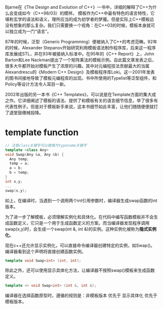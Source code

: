 Bjarne在《The Design and Evolution of C++》一书中，详细的解释了C++为什么会变成如今（C++98/03）的模样。
模板作为C++中最有特色的语言特性，它堪称玄学的语法和语义，理所应当的成为初学者的梦魇。但是实际上C++模板远没有想象的那么复杂。我们只需要换一个视角：在C++03的时候，模板本身就可以独立成为一门“语言”。

87年的时候，泛型（Generic Programming）便被纳入了C++的考虑范畴。92年的时候，Alexander Stepanov开始研究利用模板语法制作程序库，后来这一程序库发展成STL，并在93年被接纳入标准中。在95年的《C++ Report》上，John Barton和Lee Nackman提出了一个矩阵乘法的模板示例。自此篇文章发表之后，很多大牛都开始对模板产生了浓厚的兴趣。其中对元编程技法贡献最大的当属Alexandrescu的《Modern C++ Design》及模板程序库Loki。这一2001年发表的图书间接地导致了模板元编程库的出现。书中所使用的Typelist等泛型组件，和Policy等设计方法令人耳目一新。

2002年出版的另一本书《C++ Templates》，可以说是在Template方面的集大成之作。它详细阐述了模板的语法、提供了和模板有关的语言细节信息，举了很多有代表性例子。但是对于模板新手来说，这本书细节如此丰富，让他们随随便便就打了退堂鼓缴械投降。

# template function

```cpp
// 注意class关键字可以替换为typename关键字
template <class Any>
void Swap(Any &a, Any &b) {
  Any temp;
  temp = a;
  a = b;
  b = temp;
}
int x,y;
...
swap(x,y);
```

如上，在编译时，当遇到一个调用两个int引用参数时，编译器生成swap函数的int版本。

为了进一步了解模板，必须理解实例化和具体化。在代码中编写函数模板并不会生成函数定义，它只是一个用于生成函数定义的方案。而当编译器发现程序调用swap(x,y)时，会生成一个swap(int &, int &)的实例。这种实例化被称为**隐式实例化**。

现在c++还允许显示实例化，可以直接命令编译器创建特定的实例，如Swap<int>()。编译器看到这个声明将直接创建函数实例。

```cpp
template void Swap<int> (int, int);
```

除此之外，还可以使用显示具体化方法，让编译器不按照swap()模板来生成函数定义。

```cpp
template <> void Swap<int> (int &, int &);
```

编译器在选择函数原型时，遵循的规则是：非模板版本 优先于 显示具体化 优先于 模板版本。
